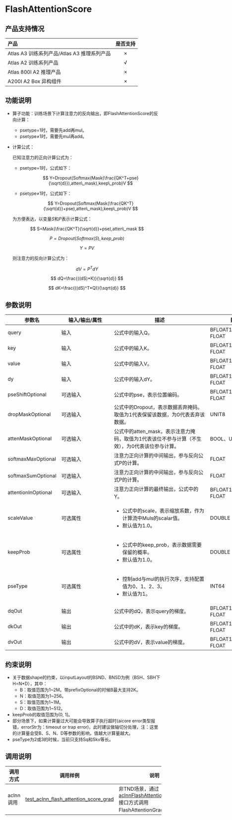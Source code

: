 # FlashAttentionScore

## 产品支持情况

|产品      | 是否支持 |
|:----------------------------|:-----------:|
|<term>Atlas A3 训练系列产品/Atlas A3 推理系列产品</term>|      ×     |
|<term>Atlas A2 训练系列产品</term>|      √     |
|<term>Atlas 800I A2 推理产品</term>|      ×     |
|<term>A200I A2 Box 异构组件</term>|      ×     |

## 功能说明

- 算子功能：训练场景下计算注意力的反向输出，即FlashAttentionScore的反向计算：

  - psetype=1时，需要先add再mul。
  - psetype≠1时，需要先mul再add。

- 计算公式：

  已知注意力的正向计算公式为：
  - psetype=1时，公式如下：

    $$
    Y=Dropout(Softmax(Mask(\frac{QK^T+pse}{\sqrt{d}}),atten\_mask),keep\_prob)V
    $$
  - psetype≠1时，公式如下：

    $$
    Y=Dropout(Softmax(Mask(\frac{QK^T}{\sqrt{d}}+pse),atten\_mask),keep\_prob)V
    $$

  为方便表达，以变量$S$和$P$表示计算公式：

  $$
  S=Mask(\frac{QK^T}{\sqrt{d}}+pse),atten\_mask
  $$

  $$
  P=Dropout(Softmax(S),keep\_prob)
  $$

  $$
  Y=PV
  $$

  则注意力的反向计算公式为：

  $$
  dV=P^TdY
  $$

  $$
  dQ=\frac{((dS)*K)}{\sqrt{d}}
  $$

  $$
  dK=\frac{((dS)^T*Q)}{\sqrt{d}}
  $$


## 参数说明

<table style="undefined;table-layout: fixed; width: 1576px"><colgroup>
  <col style="width: 170px">
  <col style="width: 170px">
  <col style="width: 310px">
  <col style="width: 212px">
  <col style="width: 100px">
  </colgroup>
  <thead>
    <tr>
      <th>参数名</th>
      <th>输入/输出/属性</th>
      <th>描述</th>
      <th>数据类型</th>
      <th>数据格式</th>
    </tr></thead>
  <tbody>
    <tr>
      <td>query</td>
      <td>输入</td>
      <td>公式中的输入Q。</td>
      <td>BFLOAT16、FLOAT16、FLOAT</td>
      <td>ND</td>
    </tr>
    <tr>
      <td>key</td>
      <td>输入</td>
      <td>公式中的输入K。</td>
      <td>BFLOAT16、FLOAT16、FLOAT</td>
      <td>ND</td>
    </tr>
    <tr>
      <td>value</td>
      <td>输入</td>
      <td>公式中的输入V。</td>
      <td>BFLOAT16、FLOAT16、FLOAT</td>
      <td>ND</td>
    </tr>
    <tr>
      <td>dy</td>
      <td>输入</td>
      <td>公式中的输入dY。</td>
      <td>BFLOAT16、FLOAT16、FLOAT</td>
      <td>ND</td>
    </tr>
    <tr>
      <td>pseShiftOptional</td>
      <td>可选输入</td>
      <td>公式中的pse，表示位置编码。</td>
      <td>BFLOAT16、FLOAT16、FLOAT</td>
      <td>ND</td>
    </tr>
    <tr>
      <td>dropMaskOptional</td>
      <td>可选输入</td>
      <td>公式中的Dropout，表示数据丢弃掩码。取值为1代表保留该数据，为0代表丢弃该数据。</td>
      <td>UNIT8</td>
      <td>ND</td>
    </tr>
    <tr>
      <td>attenMaskOptional</td>
      <td>可选输入</td>
      <td>公式中的atten_mask，表示注意力掩码，取值为1代表该位不参与计算（不生效），为0代表该位参与计算。</td>
      <td>BOOL、UINT8</td>
      <td>ND</td>
    </tr>
    <tr>
      <td>softmaxMaxOptional</td>
      <td>可选输入</td>
      <td>注意力正向计算的中间输出，参与反向公式P的计算。</td>
      <td>FLOAT</td>
      <td>ND</td>
    </tr>
    <tr>
      <td>softmaxSumOptional</td>
      <td>可选输入</td>
      <td>注意力正向计算的中间输出，参与反向公式P的计算。</td>
      <td>FLOAT</td>
      <td>ND</td>
    </tr>
    <tr>
      <td>attentionInOptional</td>
      <td>可选输入</td>
      <td>注意力正向计算的最终输出，公式中的Y。</td>
      <td>BFLOAT16、FLOAT16、FLOAT</td>
      <td>ND</td>
    </tr>
    <tr>
      <td>scaleValue</td>
      <td>可选属性</td>
      <td>
        <ul>
          <li>公式中的scale，表示缩放系数，作为计算流中Muls的scalar值。</li>
          <li>默认值为1.0。</li>
        </ul>
      </td>
      <td>DOUBLE</td>
      <td>-</td>
    </tr>
    <tr>
      <td>keepProb</td>
      <td>可选属性</td>
      <td>
        <ul>
          <li>公式中的keep_prob，表示数据需要保留的概率。</li>
          <li>默认值为1.0。</li>
        </ul>
      </td>
      <td>DOUBLE</td>
      <td>-</td>
    </tr>
    <tr>
      <td>pseType</td>
      <td>可选属性</td>
      <td>
        <ul>
          <li>控制add与mul的执行次序，支持配置值为0、1、2、3。</li>
          <li>默认值为1。</li>
        </ul>
      </td>
      <td>INT64</td>
      <td>-</td>
    </tr>
    <tr>
      <td>dqOut</td>
      <td>输出</td>
      <td>公式中的dQ，表示query的梯度。</td>
      <td>BFLOAT16、FLOAT16、FLOAT</td>
      <td>ND</td>
    </tr>
    <tr>
      <td>dkOut</td>
      <td>输出</td>
      <td>公式中的dK，表示key的梯度。</td>
      <td>BFLOAT16、FLOAT16、FLOAT</td>
      <td>ND</td>
    </tr>
    <tr>
      <td>dvOut</td>
      <td>输出</td>
      <td>公式中的dV，表示value的梯度。</td>
      <td>BFLOAT16、FLOAT16、FLOAT</td>
      <td>ND</td>
    </tr>
  </tbody>
</table>

## 约束说明

- 关于数据shape的约束，以inputLayout的BSND、BNSD为例（BSH、SBH下H=N\*D），其中：
  -   B：取值范围为1\~2M。带prefixOptional的时候B最大支持2K。
  -   N：取值范围为1\~256。
  -   S：取值范围为1\~1M。
  -   D：取值范围为1\~512。
- keepProb的取值范围为(0, 1]。
- 部分场景下，如果计算量过大可能会导致算子执行超时(aicore error类型报错，errorStr为：timeout or trap error)，此时建议做轴切分处理，注：这里的计算量会受B、S、N、D等参数的影响，值越大计算量越大。
- pseType为2或3的时候，当前只支持Sq和Skv等长。

## 调用说明

| 调用方式           | 调用样例                                                                                                              | 说明                                                                                                                    |
|----------------|-------------------------------------------------------------------------------------------------------------------|-----------------------------------------------------------------------------------------------------------------------|
| aclnn调用 | [test_aclnn_flash_attention_score_grad](./examples/test_aclnn_flash_attention_score_grad.cpp)                     | 非TND场景，通过[aclnnFlashAttentionScoreGrad](./docs/aclnnFlashAttentionScoreGradV2.md)接口方式调用FlashAttentionGrad算子。                   |

